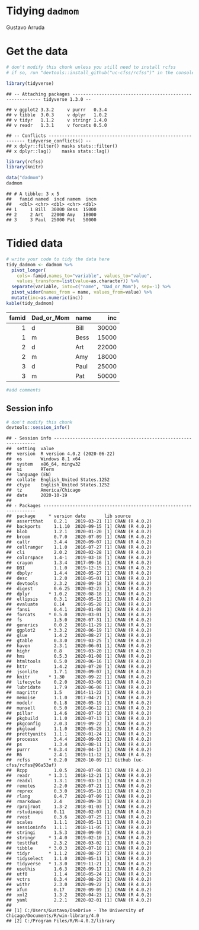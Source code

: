 Tidying `dadmom`
================
Gustavo Arruda

# Get the data

``` r
# don't modify this chunk unless you still need to install rcfss
# if so, run "devtools::install_github("uc-cfss/rcfss")" in the console first

library(tidyverse)
```

    ## -- Attaching packages ---------------------------------------------------------- tidyverse 1.3.0 --

    ## v ggplot2 3.3.2     v purrr   0.3.4
    ## v tibble  3.0.3     v dplyr   1.0.2
    ## v tidyr   1.1.2     v stringr 1.4.0
    ## v readr   1.3.1     v forcats 0.5.0

    ## -- Conflicts ------------------------------------------------------------- tidyverse_conflicts() --
    ## x dplyr::filter() masks stats::filter()
    ## x dplyr::lag()    masks stats::lag()

``` r
library(rcfss)
library(knitr)

data("dadmom")
dadmom
```

    ## # A tibble: 3 x 5
    ##   famid named  incd namem  incm
    ##   <dbl> <chr> <dbl> <chr> <dbl>
    ## 1     1 Bill  30000 Bess  15000
    ## 2     2 Art   22000 Amy   18000
    ## 3     3 Paul  25000 Pat   50000

# Tidied data

``` r
# write your code to tidy the data here
tidy_dadmom <- dadmom %>%
  pivot_longer(
    cols=-famid,names_to="variable", values_to="value",
    values_transform=list(value=as.character)) %>%
  separate(variable, into=c("name", "Dad_or_Mom"), sep=-1) %>%
  pivot_wider(names_from = name, values_from=value) %>%
  mutate(inc=as.numeric(inc))
kable(tidy_dadmom)
```

| famid | Dad\_or\_Mom | name |   inc |
| ----: | :----------- | :--- | ----: |
|     1 | d            | Bill | 30000 |
|     1 | m            | Bess | 15000 |
|     2 | d            | Art  | 22000 |
|     2 | m            | Amy  | 18000 |
|     3 | d            | Paul | 25000 |
|     3 | m            | Pat  | 50000 |

``` r
#add comments
```

## Session info

``` r
# don't modify this chunk
devtools::session_info()
```

    ## - Session info ---------------------------------------------------------------
    ##  setting  value                       
    ##  version  R version 4.0.2 (2020-06-22)
    ##  os       Windows 8.1 x64             
    ##  system   x86_64, mingw32             
    ##  ui       RTerm                       
    ##  language (EN)                        
    ##  collate  English_United States.1252  
    ##  ctype    English_United States.1252  
    ##  tz       America/Chicago             
    ##  date     2020-10-19                  
    ## 
    ## - Packages -------------------------------------------------------------------
    ##  package     * version date       lib source                        
    ##  assertthat    0.2.1   2019-03-21 [1] CRAN (R 4.0.2)                
    ##  backports     1.1.10  2020-09-15 [1] CRAN (R 4.0.2)                
    ##  blob          1.2.1   2020-01-20 [1] CRAN (R 4.0.2)                
    ##  broom         0.7.0   2020-07-09 [1] CRAN (R 4.0.2)                
    ##  callr         3.4.4   2020-09-07 [1] CRAN (R 4.0.2)                
    ##  cellranger    1.1.0   2016-07-27 [1] CRAN (R 4.0.2)                
    ##  cli           2.0.2   2020-02-28 [1] CRAN (R 4.0.2)                
    ##  colorspace    1.4-1   2019-03-18 [1] CRAN (R 4.0.2)                
    ##  crayon        1.3.4   2017-09-16 [1] CRAN (R 4.0.2)                
    ##  DBI           1.1.0   2019-12-15 [1] CRAN (R 4.0.2)                
    ##  dbplyr        1.4.4   2020-05-27 [1] CRAN (R 4.0.2)                
    ##  desc          1.2.0   2018-05-01 [1] CRAN (R 4.0.2)                
    ##  devtools      2.3.2   2020-09-18 [1] CRAN (R 4.0.2)                
    ##  digest        0.6.25  2020-02-23 [1] CRAN (R 4.0.2)                
    ##  dplyr       * 1.0.2   2020-08-18 [1] CRAN (R 4.0.2)                
    ##  ellipsis      0.3.1   2020-05-15 [1] CRAN (R 4.0.2)                
    ##  evaluate      0.14    2019-05-28 [1] CRAN (R 4.0.2)                
    ##  fansi         0.4.1   2020-01-08 [1] CRAN (R 4.0.2)                
    ##  forcats     * 0.5.0   2020-03-01 [1] CRAN (R 4.0.2)                
    ##  fs            1.5.0   2020-07-31 [1] CRAN (R 4.0.2)                
    ##  generics      0.0.2   2018-11-29 [1] CRAN (R 4.0.2)                
    ##  ggplot2     * 3.3.2   2020-06-19 [1] CRAN (R 4.0.2)                
    ##  glue          1.4.2   2020-08-27 [1] CRAN (R 4.0.2)                
    ##  gtable        0.3.0   2019-03-25 [1] CRAN (R 4.0.2)                
    ##  haven         2.3.1   2020-06-01 [1] CRAN (R 4.0.2)                
    ##  highr         0.8     2019-03-20 [1] CRAN (R 4.0.2)                
    ##  hms           0.5.3   2020-01-08 [1] CRAN (R 4.0.2)                
    ##  htmltools     0.5.0   2020-06-16 [1] CRAN (R 4.0.2)                
    ##  httr          1.4.2   2020-07-20 [1] CRAN (R 4.0.2)                
    ##  jsonlite      1.7.1   2020-09-07 [1] CRAN (R 4.0.2)                
    ##  knitr       * 1.30    2020-09-22 [1] CRAN (R 4.0.2)                
    ##  lifecycle     0.2.0   2020-03-06 [1] CRAN (R 4.0.2)                
    ##  lubridate     1.7.9   2020-06-08 [1] CRAN (R 4.0.2)                
    ##  magrittr      1.5     2014-11-22 [1] CRAN (R 4.0.2)                
    ##  memoise       1.1.0   2017-04-21 [1] CRAN (R 4.0.2)                
    ##  modelr        0.1.8   2020-05-19 [1] CRAN (R 4.0.2)                
    ##  munsell       0.5.0   2018-06-12 [1] CRAN (R 4.0.2)                
    ##  pillar        1.4.6   2020-07-10 [1] CRAN (R 4.0.2)                
    ##  pkgbuild      1.1.0   2020-07-13 [1] CRAN (R 4.0.2)                
    ##  pkgconfig     2.0.3   2019-09-22 [1] CRAN (R 4.0.2)                
    ##  pkgload       1.1.0   2020-05-29 [1] CRAN (R 4.0.2)                
    ##  prettyunits   1.1.1   2020-01-24 [1] CRAN (R 4.0.2)                
    ##  processx      3.4.4   2020-09-03 [1] CRAN (R 4.0.2)                
    ##  ps            1.3.4   2020-08-11 [1] CRAN (R 4.0.2)                
    ##  purrr       * 0.3.4   2020-04-17 [1] CRAN (R 4.0.2)                
    ##  R6            2.4.1   2019-11-12 [1] CRAN (R 4.0.2)                
    ##  rcfss       * 0.2.0   2020-10-09 [1] Github (uc-cfss/rcfss@96a53af)
    ##  Rcpp          1.0.5   2020-07-06 [1] CRAN (R 4.0.2)                
    ##  readr       * 1.3.1   2018-12-21 [1] CRAN (R 4.0.2)                
    ##  readxl        1.3.1   2019-03-13 [1] CRAN (R 4.0.2)                
    ##  remotes       2.2.0   2020-07-21 [1] CRAN (R 4.0.2)                
    ##  reprex        0.3.0   2019-05-16 [1] CRAN (R 4.0.2)                
    ##  rlang         0.4.7   2020-07-09 [1] CRAN (R 4.0.2)                
    ##  rmarkdown     2.4     2020-09-30 [1] CRAN (R 4.0.2)                
    ##  rprojroot     1.3-2   2018-01-03 [1] CRAN (R 4.0.2)                
    ##  rstudioapi    0.11    2020-02-07 [1] CRAN (R 4.0.2)                
    ##  rvest         0.3.6   2020-07-25 [1] CRAN (R 4.0.2)                
    ##  scales        1.1.1   2020-05-11 [1] CRAN (R 4.0.2)                
    ##  sessioninfo   1.1.1   2018-11-05 [1] CRAN (R 4.0.2)                
    ##  stringi       1.5.3   2020-09-09 [1] CRAN (R 4.0.2)                
    ##  stringr     * 1.4.0   2019-02-10 [1] CRAN (R 4.0.2)                
    ##  testthat      2.3.2   2020-03-02 [1] CRAN (R 4.0.2)                
    ##  tibble      * 3.0.3   2020-07-10 [1] CRAN (R 4.0.2)                
    ##  tidyr       * 1.1.2   2020-08-27 [1] CRAN (R 4.0.2)                
    ##  tidyselect    1.1.0   2020-05-11 [1] CRAN (R 4.0.2)                
    ##  tidyverse   * 1.3.0   2019-11-21 [1] CRAN (R 4.0.2)                
    ##  usethis       1.6.3   2020-09-17 [1] CRAN (R 4.0.2)                
    ##  utf8          1.1.4   2018-05-24 [1] CRAN (R 4.0.2)                
    ##  vctrs         0.3.4   2020-08-29 [1] CRAN (R 4.0.2)                
    ##  withr         2.3.0   2020-09-22 [1] CRAN (R 4.0.2)                
    ##  xfun          0.17    2020-09-09 [1] CRAN (R 4.0.2)                
    ##  xml2          1.3.2   2020-04-23 [1] CRAN (R 4.0.2)                
    ##  yaml          2.2.1   2020-02-01 [1] CRAN (R 4.0.2)                
    ## 
    ## [1] C:/Users/Gustavo/OneDrive - The University of Chicago/Documents/R/win-library/4.0
    ## [2] C:/Program Files/R/R-4.0.2/library
